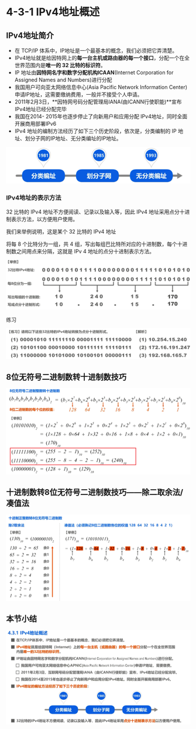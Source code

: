# 4-3-1 IPv4地址概述

## IPv4地址简介

- 在 TCP/IP 体系中，IP地址是一个最基本的概念，我们必须把它弄清楚。
- IPv4地址就是给因特网上的**每一台主机或路由器的每一个接口**，分配一个在全世界范围内是**唯一的 32 比特的标识符**。 
- IP 地址由**因特网名字和数字分配机构ICAAN**(Internet Corporation for Assigned Names and Numbers)进行分配
- 我国用户可向亚太网络信息中心(Asia Pacific Network Information Center)申请IP地址，这需要缴纳费用，一般并不接受个人申请。 
- 2011年2月3日，**因特网号码分配管理局IANA(由ICANN行使职能)**宣布IPv4地址已经分配完毕
- 我国在2014- 2015年也逐步停止了向新用户和应用分配 IPv4地址，同时全面开展商用部署IPv6
- IPv4 地址的编制方法经历了如下三个历史阶段，依次是，分类编制的 IP 地址、划分子网的IP地址、无分类编址的IP地址。

![image-20230320210920505](./assets/image-20230320210920505.png)



### IPv4地址的表示方法

32 比特的 IPv4 地址不方便阅读、记录以及输入等，因此 IPv4 地址采用点分十进制表示方法，以方便用户使用。

我们来举例说明，这是某个 32 比特的 IPv4 地址

将每 8 个比特分为一组，共 4 组，写出每组巴比特所对应的十进制数，每个十进制数之间用点来分隔，这就是 IPv 4 地址的点分十进制表示方法。

![image-20230320211523376](./assets/image-20230320211523376.png)

练习

![image-20230320211613140](./assets/image-20230320211613140.png)

## 8位无符号二进制数转十进制数技巧

![image-20230320211837573](./assets/image-20230320211837573.png)

## 十进制数转8位无符号二进制数技巧——除二取余法/凑值法

![image-20230320212042572](./assets/image-20230320212042572.png)

## 本节小结

![image-20230320212112300](./assets/image-20230320212112300.png)